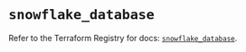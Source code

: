 # `snowflake_database`

Refer to the Terraform Registry for docs: [`snowflake_database`](https://registry.terraform.io/providers/snowflake-labs/snowflake/1.0.5/docs/resources/database).
